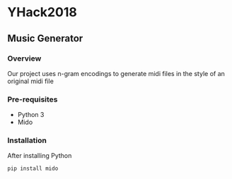 # YHack2018

## Music Generator

### Overview

Our project uses n-gram encodings to generate midi files in the style of an original midi file

### Pre-requisites
* Python 3
* Mido

### Installation
After installing Python

<pre><code>pip install mido
</code></pre>
